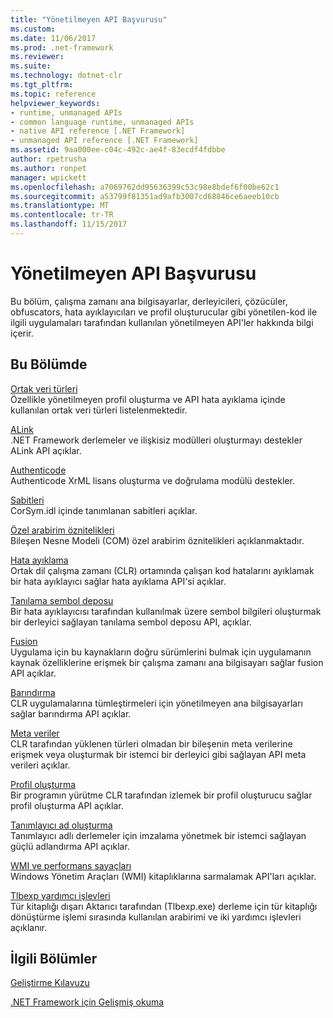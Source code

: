 ```yaml
---
title: "Yönetilmeyen API Başvurusu"
ms.custom: 
ms.date: 11/06/2017
ms.prod: .net-framework
ms.reviewer: 
ms.suite: 
ms.technology: dotnet-clr
ms.tgt_pltfrm: 
ms.topic: reference
helpviewer_keywords:
- runtime, unmanaged APIs
- common language runtime, unmanaged APIs
- native API reference [.NET Framework]
- unmanaged API reference [.NET Framework]
ms.assetid: 9aa000ee-c04c-492c-ae4f-83ecdf4fdbbe
author: rpetrusha
ms.author: ronpet
manager: wpickett
ms.openlocfilehash: a7069762dd95636399c53c98e8bdef6f00be62c1
ms.sourcegitcommit: a53799f81351ad9afb3007cd68846ce6aeeb10cb
ms.translationtype: MT
ms.contentlocale: tr-TR
ms.lasthandoff: 11/15/2017
---
```

# <a name="unmanaged-api-reference"></a>Yönetilmeyen API Başvurusu
Bu bölüm, çalışma zamanı ana bilgisayarlar, derleyicileri, çözücüler, obfuscators, hata ayıklayıcıları ve profil oluşturucular gibi yönetilen-kod ile ilgili uygulamaları tarafından kullanılan yönetilmeyen API'ler hakkında bilgi içerir.  
  
## <a name="in-this-section"></a>Bu Bölümde  
 [Ortak veri türleri](../../../docs/framework/unmanaged-api/common-data-types-unmanaged-api-reference.md)  
 Özellikle yönetilmeyen profil oluşturma ve API hata ayıklama içinde kullanılan ortak veri türleri listelenmektedir.  
  
 [ALink](../../../docs/framework/unmanaged-api/alink/index.md)  
 .NET Framework derlemeler ve ilişkisiz modülleri oluşturmayı destekler ALink API açıklar.  
  
 [Authenticode](../../../docs/framework/unmanaged-api/authenticode/index.md)  
 Authenticode XrML lisans oluşturma ve doğrulama modülü destekler.  
  
 [Sabitleri](../../../docs/framework/unmanaged-api/constants-unmanaged-api-reference.md)  
 CorSym.idl içinde tanımlanan sabitleri açıklar.  
  
 [Özel arabirim öznitelikleri](http://msdn.microsoft.com/en-us/940952f9-46ad-4a1a-920f-118dc0bdcd9f)  
 Bileşen Nesne Modeli (COM) özel arabirim öznitelikleri açıklanmaktadır.  
  
 [Hata ayıklama](../../../docs/framework/unmanaged-api/debugging/index.md)  
 Ortak dil çalışma zamanı (CLR) ortamında çalışan kod hatalarını ayıklamak bir hata ayıklayıcı sağlar hata ayıklama API'si açıklar.  
  
 [Tanılama sembol deposu](../../../docs/framework/unmanaged-api/diagnostics/index.md)  
 Bir hata ayıklayıcısı tarafından kullanılmak üzere sembol bilgileri oluşturmak bir derleyici sağlayan tanılama sembol deposu API, açıklar.  
  
 [Fusion](../../../docs/framework/unmanaged-api/fusion/index.md)  
 Uygulama için bu kaynakların doğru sürümlerini bulmak için uygulamanın kaynak özelliklerine erişmek bir çalışma zamanı ana bilgisayarı sağlar fusion API açıklar.  
  
 [Barındırma](../../../docs/framework/unmanaged-api/hosting/index.md)  
 CLR uygulamalarına tümleştirmeleri için yönetilmeyen ana bilgisayarları sağlar barındırma API açıklar.  
  
 [Meta veriler](../../../docs/framework/unmanaged-api/metadata/index.md)  
 CLR tarafından yüklenen türleri olmadan bir bileşenin meta verilerine erişmek veya oluşturmak bir istemci bir derleyici gibi sağlayan API meta verileri açıklar.  
  
 [Profil oluşturma](../../../docs/framework/unmanaged-api/profiling/index.md)  
 Bir programın yürütme CLR tarafından izlemek bir profil oluşturucu sağlar profil oluşturma API açıklar.  
  
 [Tanımlayıcı ad oluşturma](../../../docs/framework/unmanaged-api/strong-naming/index.md)  
 Tanımlayıcı adlı derlemeler için imzalama yönetmek bir istemci sağlayan güçlü adlandırma API açıklar.  

 [WMI ve performans sayaçları](wmi/index.md)  
 Windows Yönetim Araçları (WMI) kitaplıklarına sarmalamak API'ları açıklar.
  
 [Tlbexp yardımcı işlevleri](../../../docs/framework/unmanaged-api/tlbexp/index.md)  
 Tür kitaplığı dışarı Aktarıcı tarafından (Tlbexp.exe) derleme için tür kitaplığı dönüştürme işlemi sırasında kullanılan arabirimi ve iki yardımcı işlevleri açıklanır.  
  
## <a name="related-sections"></a>İlgili Bölümler  
 [Geliştirme Kılavuzu](../../../docs/framework/development-guide.md)  
  
 [.NET Framework için Gelişmiş okuma](http://msdn.microsoft.com/en-us/faae8083-fecb-4514-b133-b0a5a32a7c3c)
